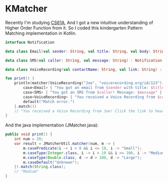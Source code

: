 # KMatcher

Recently I'm studying [CS61A](https://github.com/CziSKY/CS61A), And I got a new intuitive understanding of Higher Order Function from it. So I coded this kindergarten Pattern Matching implementation in Kotlin.

```kotlin
interface Notification

data class Email(val sender: String, val title: String, val body: String) : Notification

data class SMS(val caller: String, val message: String) : Notification

data class VoiceRecording(val contactName: String, val link: String) : Notification

fun print() {
    println(matcher(VoiceRecording("Joe", "voicerecording.org/id/123")) {
        case<Email> { "You got an email from $sender with title: $title" }
        case<SMS> { "You got an SMS from $caller! Message: $message" }
        case<VoiceRecording> { "You received a Voice Recording from $contactName! Click the link to hear it: $link" }
        default("Match error.")
    }.match())
    // "You received a Voice Recording from Joe! Click the link to hear it: voicerecording.org/id/123"
}
```

And the java implementation (JMatcher.java):

```java
public void print() {
    int num = 20;
    var result = JMatcherUtil.matcher(num, m -> {
        m.casePredicate(i -> i > 0 && i <= 10, i -> "Small");
        m.caseType(Integer.class, i -> i > 10 && i <= 100, i -> "Medium");
        m.caseType(Double.class, d -> d > 100, d -> "Large");
        m.caseDefault("Unknown");
    }).match(String.class);
    // "Medium"
}
```